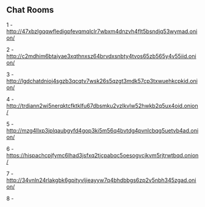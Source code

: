 ## Chat Rooms 

1 - http://47xbzlgqqwfledigpfevqmqlclr7wbxm4dnzvh4flt5bsndjq53wymad.onion/

2 - http://c2mdhim6btaiyae3xqthnxsz64brvdxsnbty4tvos65zb565y4v55iid.onion/

3 - http://lgdchatdnioj4sgzb3qcqtv7wsk26s5qzgt3mdk57cp3txwuehkcpkid.onion/

4 - http://trdiann2wi5nerqktcfktklfu67dbsmku2vzlkvlw52hwkb2q5ux4oid.onion/

5 - http://mzg4llxp3jplqaubgyfd4gop3ki5m56q4bvtdg4pvnlcbqg5uetvb4ad.onion/

6 - https://hispachcpjfymc6lhad3jsfxq2tjcpabqc5oesogvcjkvm5rjtrwtbqd.onion/

7 - http://34vnln24rlakgbk6gpityvljieayyw7q4bhdbbgs6zp2v5nbh345zgad.onion/

8 - 
